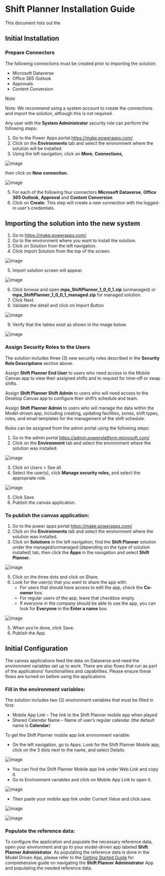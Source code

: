 # Shift Planner Installation Guide
This document lists out the 

## Initial Installation

### Prepare Connectors
The following connections must be created prior to importing the solution:
- Microsoft Dataverse
- Office 365 Outlook
- Approvals
- Content Conversion
> [!NOTE]
> Note: We recommend using a system account to create the connections and import the solution, although this is not required.

Any user with the **System Administrator** security role can perform the following steps:
1. Go to the Power Apps portal https://make.powerapps.com/
2. Click on the **Environments** tab and select the environment where the solution will be installed.
3. Using the left navigation, click on **More**, **Connections,**

![image](https://github.com/user-attachments/assets/7c53c8b6-5066-4865-820d-03d91b49db7c)

then click on **New connection.**

![image](https://github.com/user-attachments/assets/2391023b-4323-481f-a785-4cb1b5355d15)

5. For each of the following four connectors **Microsoft Dataverse**, **Office 365 Outlook**, **Approval** and **Content Conversion**.
6. Click on **Create.** This step will create a new connection with the logged-in user's credentials.

## Importing the solution into the new system
1. Go to https://make.powerapps.com/.
2. Go to the environment where you want to install the solution.
3. Click on Solution from the left navigation.
4. Click import Solution from the top of the screen.

![image](https://github.com/user-attachments/assets/4a89d51b-55c1-4d7a-befc-ab29c9c62611)


5. Import solution screen will appear.

![image](https://github.com/user-attachments/assets/67c1893f-a2f1-4dca-875e-22c9e4840e64)


6. Click browse and open **mpa_ShiftPlanner_1_0_0_1.zip** (unmanaged) or
**mpa_ShiftPlanner_1_0_0_1_managed.zip** for managed solution.
7. Click Next.
8. Validate the detail and click on Import Button

![image](https://github.com/user-attachments/assets/a98c2f0a-0bd0-4372-8102-a4a6e7143df6)

9. Verify that the tables exist as shown in the image below.

![image](https://github.com/user-attachments/assets/6c808ec0-f717-4066-9545-a07443ec1faf)

### Assign Security Roles to the Users
The solution includes three (3) new security roles described in the **Security Role Descriptions** section above.

Assign **Shift Planner End User** to users who need access to the Mobile Canvas app to view their assigned shifts
and to request for time-off or swap shifts.

Assign **Shift Planner Shift Admin** to users who will need access to the Desktop Canvas app to configure their
shift’s schedule and team.

Assign **Shift Planner Admin** to users who will manage the data within the Model-driven app, including creating,
updating facilities, zones, shift types, roles, and email templates for the management of the shift schedule.

Roles can be assigned from the admin portal using the following steps:
1. Go to the admin portal https://admin.powerplatform.microsoft.com/
2. Click on the **Environment** tab and select the environment where the solution was installed.

![image](https://github.com/user-attachments/assets/fb9c7db3-d5bc-46c5-af9d-6e4c7db2fd09)

3. Click on Users > See all
4. Select the user(s), click **Manage security roles,** and select the appropriate role.

![image](https://github.com/user-attachments/assets/75b46aa8-c24f-4451-ad91-21069b39eb81)

5. Click Save
6. Publish the canvas application.

### To publish the canvas application:
1. Go to the power apps portal https://make.powerapps.com/
2. Click on the **Environments** tab and select the environment where the solution was installed.
3. Click on **Solutions** in the left navigation, find the **Shift Planner** solution under the managed/unmanaged (depending on the type of solution installed) tab, then click the **Apps** in the navigation and select **Shift
Planner.**

![image](https://github.com/user-attachments/assets/e71a0caa-17fa-499d-a978-98d32ec52fd0)

5. Click on the three dots and click on Share.
6. Look for the user(s) that you want to share the app with:
	- For users that should have access to edit the app, check the **Co-owner** box.
	- For regular users of the app, leave that checkbox empty.
	- If everyone in the company should be able to use the app, you can look for **Everyone** in the **Enter a name** box.

![image](https://github.com/user-attachments/assets/47e9845b-25a3-4e7c-883a-3d9acb628bec)

5. When you’re done, click Save.
6. Publish the App.

## Initial Configuration
The canvas applications feed the data on Dataverse and need the environment variables set up to work. There are also flows that run as part of the applications’ functionalities and capabilities. Please ensure these flows are turned on before using the applications.
### Fill in the environment variables:
The solution includes two (2) environment variables that must be filled in first:
- Mobile App Link – The link to the Shift Planner mobile app when played
- Shared Calendar Name – Name of user’s regular calendar (the default name is **Calendar**)

To get the Shift Planner mobile app link environment variable:
-  On the left navigation, go to Apps. Look for the Shift Planner Mobile app, click on the 3 dots next to the name, and select Details.

![image](https://github.com/user-attachments/assets/ef4d0ed4-4121-4f2e-b35b-a1eeac875ad8)
 
- You can find the Shift Planner Mobile app link under Web Link and copy it.
- Go to Environment variables and click on Mobile App Link to open it.

![image](https://github.com/user-attachments/assets/5c08eefd-fc6d-4bfb-b2ee-3f6eef80f66d)
 
- Then paste your mobile app link under Current Value and click save.

![image](https://github.com/user-attachments/assets/4f345ac8-c416-4fc7-8feb-51081ecddf35)

![image](https://github.com/user-attachments/assets/db8176c2-d99c-45bd-87d8-d25f9b20c451)


### Populate the reference data:
To configure the application and populate the necessary reference data, open your environment and go to your model-driven app labeled **Shift Planner Administrator**. As populating the reference data is done in the Model Driven App, please refer to the [Getting Started Guide](getting-started.md) for comprehensive guide on navigating the **Shift Planner Administrator** App and populating the needed reference data.

